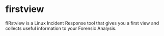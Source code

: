 # firstview
fIRstview is a Linux Incident Response tool that gives you a first view and collects useful information to your Forensic Analysis.
